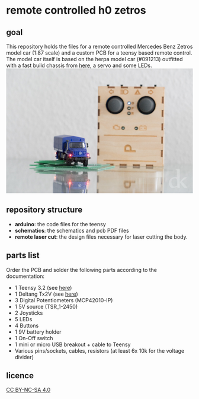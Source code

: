 # remote controlled h0 zetros
## goal
This repository holds the files for a remote controlled Mercedes Benz Zetros model car (1:87 scale) and a custom PCB for a teensy based remote control. 
The model car itself is based on the herpa model car (#091213) outfitted with a fast build chassis from [here](http://www.mikromodellbau.de), a servo and some LEDs.
![enter image description here](https://github.com/danie1kr/zetros_1-87/raw/master/image.jpg)
## repository structure
- **arduino**: the code files for the teensy
- **schematics**: the schematics and pcb PDF files
- **remote laser cut**: the design files necessary for laser cutting the body.
## parts list
Order the PCB and solder the following parts according to the documentation:
- 1 Teensy 3.2 (see [here](https://www.pjrc.com))
- 1 Deltang Tx2V (see [here](http://www.deltang.co.uk))
- 3 Digital Potentiometers (MCP42010-IP)
- 1 5V source (TSR_1-2450)
- 2 Joysticks
- 5 LEDs
- 4 Buttons
- 1 9V battery holder
- 1 On-Off switch
- 1 mini or micro USB breakout + cable to Teensy
- Various pins/sockets, cables, resistors (at least 6x 10k for the voltage divider)
## licence
[CC BY-NC-SA 4.0](https://creativecommons.org/licenses/by-nc-sa/4.0/)

